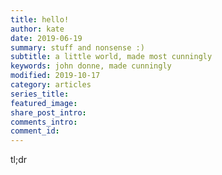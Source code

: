 ```yaml
---
title: hello!
author: kate
date: 2019-06-19
summary: stuff and nonsense :)
subtitle: a little world, made most cunningly
keywords: john donne, made cunningly
modified: 2019-10-17
category: articles
series_title: 
featured_image: 
share_post_intro: 
comments_intro: 
comment_id: 
---
```


tl;dr